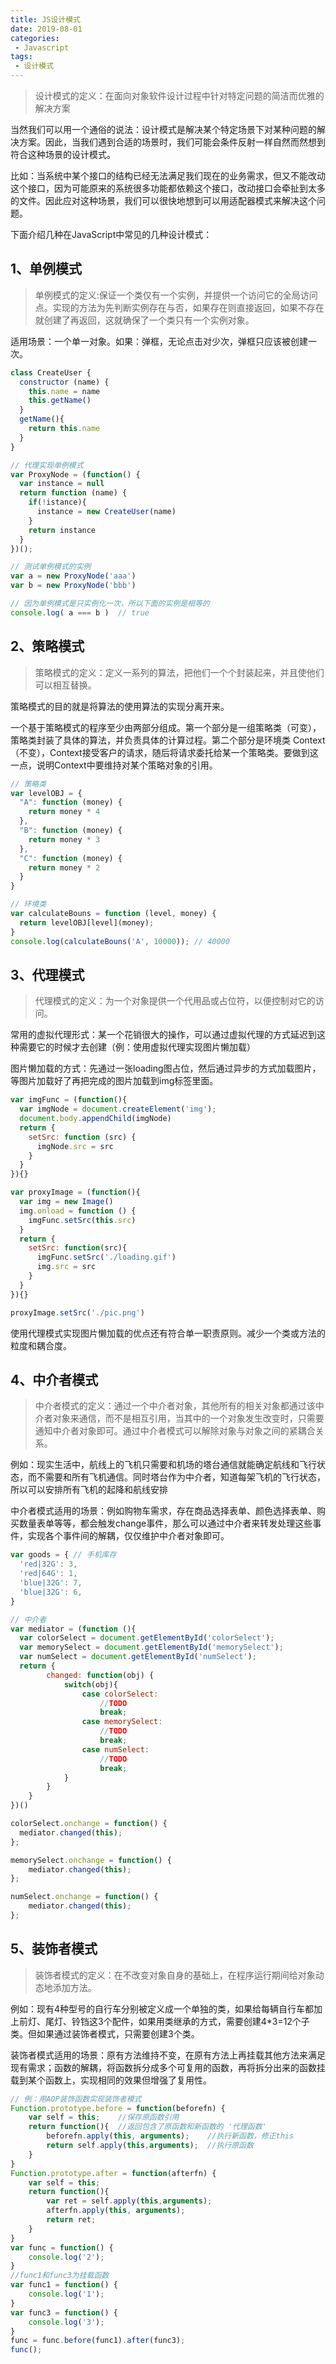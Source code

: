 ```yaml
--- 
title: JS设计模式
date: 2019-08-01
categories: 
 - Javascript
tags: 
 - 设计模式
---
```


> 设计模式的定义：在面向对象软件设计过程中针对特定问题的简洁而优雅的解决方案

当然我们可以用一个通俗的说法：设计模式是解决某个特定场景下对某种问题的解决方案。因此，当我们遇到合适的场景时，我们可能会条件反射一样自然而然想到符合这种场景的设计模式。

比如：当系统中某个接口的结构已经无法满足我们现在的业务需求，但又不能改动这个接口，因为可能原来的系统很多功能都依赖这个接口，改动接口会牵扯到太多的文件。因此应对这种场景，我们可以很快地想到可以用适配器模式来解决这个问题。

下面介绍几种在JavaScript中常见的几种设计模式：

## 1、单例模式

> 单例模式的定义:保证一个类仅有一个实例，并提供一个访问它的全局访问点。实现的方法为先判断实例存在与否，如果存在则直接返回，如果不存在就创建了再返回，这就确保了一个类只有一个实例对象。

适用场景：一个单一对象。如果：弹框，无论点击对少次，弹框只应该被创建一次。

```js
class CreateUser {
  constructor (name) {
    this.name = name
    this.getName()
  }
  getName(){
    return this.name
  }
}

// 代理实现单例模式
var ProxyNode = (function() {
  var instance = null
  return function (name) {
    if(!istance){
      instance = new CreateUser(name)
    }
    return instance
  }
})();

// 测试单例模式的实例
var a = new ProxyNode('aaa')
var b = new ProxyNode('bbb')

// 因为单例模式是只实例化一次，所以下面的实例是相等的
console.log( a === b )  // true
```

## 2、策略模式

> 策略模式的定义：定义一系列的算法，把他们一个个封装起来，并且使他们可以相互替换。

策略模式的目的就是将算法的使用算法的实现分离开来。

一个基于策略模式的程序至少由两部分组成。第一个部分是一组策略类（可变），策略类封装了具体的算法，并负责具体的计算过程。第二个部分是环境类 Context（不变），Context接受客户的请求，随后将请求委托给某一个策略类。要做到这一点，说明Context中要维持对某个策略对象的引用。

```js
// 策略类
var levelOBJ = {
  "A": function (money) {
    return money * 4
  },
  "B": function (money) {
    return money * 3
  },
  "C": function (money) {
    return money * 2
  }
}

// 环境类
var calculateBouns = function (level, money) {
  return levelOBJ[level](money);
}
console.log(calculateBouns('A', 10000)); // 40000
```

## 3、代理模式

> 代理模式的定义：为一个对象提供一个代用品或占位符，以便控制对它的访问。

常用的虚拟代理形式：某一个花销很大的操作，可以通过虚拟代理的方式延迟到这种需要它的时候才去创建（例：使用虚拟代理实现图片懒加载）

图片懒加载的方式：先通过一张loading图占位，然后通过异步的方式加载图片，等图片加载好了再把完成的图片加载到img标签里面。

```js
var imgFunc = (function(){
  var imgNode = document.createElement('img');
  document.body.appendChild(imgNode)
  return {
    setSrc: function (src) {
      imgNode.src = src
    }
  }
}){}

var proxyImage = (function(){
  var img = new Image()
  img.onload = function () {
    imgFunc.setSrc(this.src)
  }
  return {
    setSrc: function(src){
      imgFunc.setSrc('./loading.gif')
      img.src = src
    }
  }
}){}

proxyImage.setSrc('./pic.png')

```

使用代理模式实现图片懒加载的优点还有符合单一职责原则。减少一个类或方法的粒度和耦合度。

## 4、中介者模式

> 中介者模式的定义：通过一个中介者对象，其他所有的相关对象都通过该中介者对象来通信，而不是相互引用，当其中的一个对象发生改变时，只需要通知中介者对象即可。通过中介者模式可以解除对象与对象之间的紧耦合关系。

例如：现实生活中，航线上的飞机只需要和机场的塔台通信就能确定航线和飞行状态，而不需要和所有飞机通信。同时塔台作为中介者，知道每架飞机的飞行状态，所以可以安排所有飞机的起降和航线安排

中介者模式适用的场景：例如购物车需求，存在商品选择表单、颜色选择表单、购买数量表单等等，都会触发change事件，那么可以通过中介者来转发处理这些事件，实现各个事件间的解耦，仅仅维护中介者对象即可。

```js
var goods = { // 手机库存
  'red|32G': 3,
  'red|64G': 1,
  'blue|32G': 7,
  'blue|32G': 6,
}

// 中介者
var mediator = (function (){
  var colorSelect = document.getElementById('colorSelect');
  var memorySelect = document.getElementById('memorySelect');
  var numSelect = document.getElementById('numSelect');
  return {
        changed: function(obj) {
            switch(obj){
                case colorSelect:
                    //TODO
                    break;
                case memorySelect:
                    //TODO
                    break;
                case numSelect:
                    //TODO
                    break;
            }
        }
    }
})()

colorSelect.onchange = function() {
  mediator.changed(this);
};

memorySelect.onchange = function() {
    mediator.changed(this);
};

numSelect.onchange = function() {
    mediator.changed(this);
};
```

## 5、装饰者模式

> 装饰者模式的定义：在不改变对象自身的基础上，在程序运行期间给对象动态地添加方法。


例如：现有4种型号的自行车分别被定义成一个单独的类，如果给每辆自行车都加上前灯、尾灯、铃铛这3个配件，如果用类继承的方式，需要创建4*3=12个子类。但如果通过装饰者模式，只需要创建3个类。


装饰者模式适用的场景：原有方法维持不变，在原有方法上再挂载其他方法来满足现有需求；函数的解耦，将函数拆分成多个可复用的函数，再将拆分出来的函数挂载到某个函数上，实现相同的效果但增强了复用性。


```js
// 例：用AOP装饰函数实现装饰者模式
Function.prototype.before = function(beforefn) {
    var self = this;    //保存原函数引用
    return function(){  //返回包含了原函数和新函数的 '代理函数'
        beforefn.apply(this, arguments);    //执行新函数，修正this
        return self.apply(this,arguments);  //执行原函数
    }
}
Function.prototype.after = function(afterfn) {
    var self = this;
    return function(){
        var ret = self.apply(this,arguments);
        afterfn.apply(this, arguments);
        return ret;
    }
}
var func = function() {
    console.log('2');
}
//func1和func3为挂载函数
var func1 = function() {
    console.log('1');
}
var func3 = function() {
    console.log('3');
}
func = func.before(func1).after(func3);
func();
```
